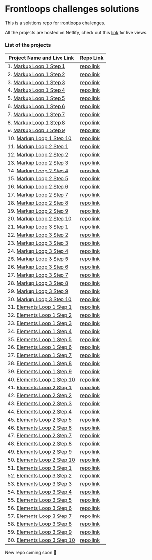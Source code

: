# Frontloops challenges solutions
This is a solutions repo for [frontloops](https://frontloops.io/) challenges.

All the projects are hosted on Netlify, check out this [link](#) for live views.

### List of the projects

| Project Name and Live Link                                   | Repo Link                                                    |
| ------------------------------------------------------------ | ------------------------------------------------------------ |
| 1. [Markup Loop 1 Step 1](https://frontloops-markup-loop1-step1.netlify.app) | [repo link](https://github.com/valpryz/frontloops_challenges/tree/main/markup-loop1-step1) |
| 2. [Markup Loop 1 Step 2](https://frontloops-markup-loop1-step2.netlify.app/) | [repo link](https://github.com/valpryz/frontloops_challenges/tree/main/markup-loop1-step2) |
| 3. [Markup Loop 1 Step 3](https://frontloops-markup-loop1-step3.netlify.app/) | [repo link](https://github.com/valpryz/frontloops_challenges/tree/main/markup-loop1-step3) |
| 4. [Markup Loop 1 Step 4](https://frontloops-markup-loop1-step4.netlify.app/) | [repo link](https://github.com/valpryz/frontloops_challenges/tree/main/markup-loop1-step4) |
| 5. [Markup Loop 1 Step 5](#) | [repo link](#) |
| 6. [Markup Loop 1 Step 6](#) | [repo link](#) |
| 7. [Markup Loop 1 Step 7](#) | [repo link](#) |
| 8. [Markup Loop 1 Step 8](#) | [repo link](#) |
| 9. [Markup Loop 1 Step 9](#) | [repo link](#) |
| 10. [Markup Loop 1 Step 10](#) | [repo link](#) |
| 11. [Markup Loop 2 Step 1](#) | [repo link](#) |
| 12. [Markup Loop 2 Step 2](#) | [repo link](#) |
| 13. [Markup Loop 2 Step 3](#) | [repo link](#) |
| 14. [Markup Loop 2 Step 4](#) | [repo link](#) |
| 15. [Markup Loop 2 Step 5](#) | [repo link](#) |
| 16. [Markup Loop 2 Step 6](#) | [repo link](#) |
| 17. [Markup Loop 2 Step 7](#) | [repo link](#) |
| 18. [Markup Loop 2 Step 8](#) | [repo link](#) |
| 19. [Markup Loop 2 Step 9](#) | [repo link](#) |
| 20. [Markup Loop 2 Step 10](#) | [repo link](#) |
| 21. [Markup Loop 3 Step 1](#) | [repo link](#) |
| 22. [Markup Loop 3 Step 2](#) | [repo link](#) |
| 23. [Markup Loop 3 Step 3](#) | [repo link](#) |
| 24. [Markup Loop 3 Step 4](#) | [repo link](#) |
| 25. [Markup Loop 3 Step 5](#) | [repo link](#) |
| 26. [Markup Loop 3 Step 6](#) | [repo link](#) |
| 27. [Markup Loop 3 Step 7](#) | [repo link](#) |
| 28. [Markup Loop 3 Step 8](#) | [repo link](#) |
| 29. [Markup Loop 3 Step 9](#) | [repo link](#) |
| 30. [Markup Loop 3 Step 10](#) | [repo link](#) |
| 31. [Elements Loop 1 Step 1](#) | [repo link](#) |
| 32. [Elements Loop 1 Step 2](#) | [repo link](#) |
| 33. [Elements Loop 1 Step 3](#) | [repo link](#) |
| 34. [Elements Loop 1 Step 4](#) | [repo link](#) |
| 35. [Elements Loop 1 Step 5](#) | [repo link](#) |
| 36. [Elements Loop 1 Step 6](#) | [repo link](#) |
| 37. [Elements Loop 1 Step 7](#) | [repo link](#) |
| 38. [Elements Loop 1 Step 8](#) | [repo link](#) |
| 39. [Elements Loop 1 Step 9](#) | [repo link](#) |
| 40. [Elements Loop 1 Step 10](#) | [repo link](#) |
| 41. [Elements Loop 2 Step 1](#) | [repo link](#) |
| 42. [Elements Loop 2 Step 2](#) | [repo link](#) |
| 43. [Elements Loop 2 Step 3](#) | [repo link](#) |
| 44. [Elements Loop 2 Step 4](#) | [repo link](#) |
| 45. [Elements Loop 2 Step 5](#) | [repo link](#) |
| 46. [Elements Loop 2 Step 6](#) | [repo link](#) |
| 47. [Elements Loop 2 Step 7](#) | [repo link](#) |
| 48. [Elements Loop 2 Step 8](#) | [repo link](#) |
| 49. [Elements Loop 2 Step 9](#) | [repo link](#) |
| 50. [Elements Loop 2 Step 10](#) | [repo link](#) |
| 51. [Elements Loop 3 Step 1](#) | [repo link](#) |
| 52. [Elements Loop 3 Step 2](#) | [repo link](#) |
| 53. [Elements Loop 3 Step 3](#) | [repo link](#) |
| 54. [Elements Loop 3 Step 4](#) | [repo link](#) |
| 55. [Elements Loop 3 Step 5](#) | [repo link](#) |
| 56. [Elements Loop 3 Step 6](#) | [repo link](#) |
| 57. [Elements Loop 3 Step 7](#) | [repo link](#) |
| 58. [Elements Loop 3 Step 8](#) | [repo link](#) |
| 59. [Elements Loop 3 Step 9](#) | [repo link](#) |
| 60. [Elements Loop 3 Step 10](#) | [repo link](#) |



New repo coming soon 💪
